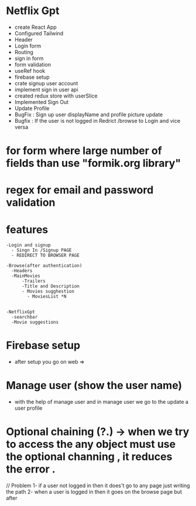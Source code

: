 
# Netflix Gpt
- create React App
- Configured Tailwind
- Header
- Login form
- Routing
- sign in form
- form validation
- useRef hook
- firebase setup
- crate signup  user account
- implement sign in user api
- created redux store with userSlice
- Implemented Sign Out
- Update Profile
- BugFix : Sign up user displayName and profile picture update
- Bugfix : If the user is not logged in Redrict /browse to Login and vice versa

# for form where large number of fields than use "formik.org library"
# regex for email and password validation
# features
    -Login and signup
      - Singn In /Signup PAGE
      - REDIRECT TO BROWSER PAGE

    -Browse(after authentication)
      -Headers
      -MainMovies
          -Trailers
          -Title and Description
          - Movies sugghestion
            - MoviesList *N
         

    -NetflixGpt
      -searchbar
      -Movie suggestions

# Firebase setup
  - after setup you go on web => 
# Manage user (show the user name)
  - with the help of manage user  and in manage user we go to the update a user profile 
# Optional chaining (?.) -> when we try to access the any object must use the optional channing , it reduces the error .

// Problem
  1- if a user not logged in then it does't go to any page just writing the path
  2- when a user is logged in then it goes on the browse page but after 